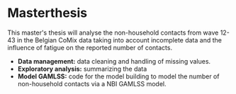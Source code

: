 # Masterthesis

This master's thesis will analyse the non-household contacts from wave 12-43 in the Belgian CoMix data taking into account incomplete data and the influence of fatigue on the reported number of contacts.

* **Data management:** data cleaning and handling of missing values.
* **Exploratory analysis:** summarizing the data
* **Model GAMLSS:** code for the model building to model the number of non-household contacts via a NBI GAMLSS model. 
